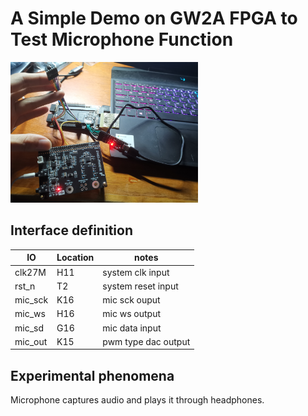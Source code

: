 # A Simple Demo on GW2A FPGA to Test Microphone Function

<a href="assets/1.jpg"><img width=300 src="assets/1.jpg"/></a>

## Interface definition
|   IO   | Location |        notes        |
| ------ | -------- | ------------------- |
| clk27M | H11      | system clk input    |
| rst_n  | T2       | system reset input  |
| mic_sck| K16      | mic sck ouput       |
| mic_ws | H16      | mic ws output       |
| mic_sd | G16      | mic data input      |
| mic_out| K15      | pwm type dac output |

## Experimental phenomena
Microphone captures audio and plays it through headphones.